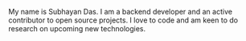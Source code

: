 My name is Subhayan Das.
I am a backend developer and an active contributor to open source projects.
I love to code and am keen to do research on upcoming new technologies.

